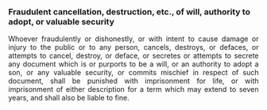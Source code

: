 ### Fraudulent cancellation, destruction, etc., of will, authority to adopt, or valuable security
<div style="text-align: justify">

Whoever fraudulently or dishonestly, or with intent to cause damage or injury to the public or to any person, cancels, destroys, or defaces, or attempts to cancel, destroy, or deface, or secretes or attempts to secrete any document which is or purports to be a will, or an authority to adopt a son, or any valuable security, or commits mischief in respect of such document, shall be punished with imprisonment for life, or with imprisonment of either description for a term which may extend to seven years, and shall also be liable to fine.

</div>
